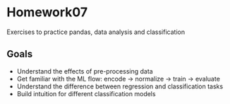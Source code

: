 # Homework07

Exercises to practice pandas, data analysis and classification

## Goals

- Understand the effects of pre-processing data
- Get familiar with the ML flow: encode -> normalize -> train -> evaluate
- Understand the difference between regression and classification tasks
- Build intuition for different classification models
